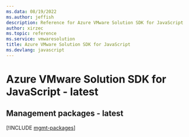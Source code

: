 ```yaml
---
ms.data: 08/19/2022
ms.author: jeffish
description: Reference for Azure VMware Solution SDK for JavaScript
author: xirzec
ms.topic: reference
ms.service: vmwaresolution
title: Azure VMware Solution SDK for JavaScript
ms.devlang: javascript
---
```

# Azure VMware Solution SDK for JavaScript - latest

## Management packages - latest
[!INCLUDE [mgmt-packages](vmware-solution-mgmt-index.md)]
